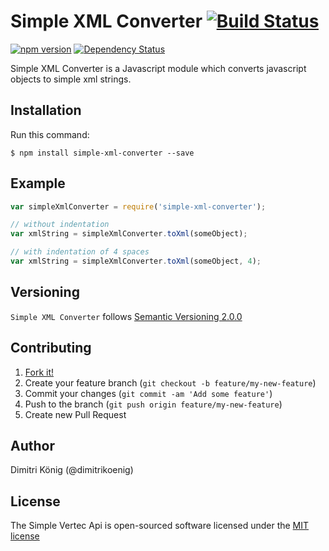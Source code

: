 # Simple XML Converter [![Build Status](https://travis-ci.org/dimitri-koenig/simple-xml-converter.svg?branch=master)](https://travis-ci.org/dimitri-koenig/simple-xml-converter)

[![npm version](https://badge.fury.io/js/simple-xml-converter.svg)](http://badge.fury.io/js/simple-xml-converter)
[![Dependency Status](https://david-dm.org/dimitri-koenig/simple-xml-converter.svg)](https://david-dm.org/dimitri-koenig/simple-xml-converter)

Simple XML Converter is a Javascript module which converts javascript objects to simple xml strings.

## Installation

Run this command:
```
$ npm install simple-xml-converter --save
```


## Example

```javascript
var simpleXmlConverter = require('simple-xml-converter');

// without indentation
var xmlString = simpleXmlConverter.toXml(someObject);

// with indentation of 4 spaces
var xmlString = simpleXmlConverter.toXml(someObject, 4);
```


## Versioning

`Simple XML Converter` follows [Semantic Versioning 2.0.0](http://semver.org)


## Contributing

1. [Fork it!](https://github.com/dimitri-koenig/simple-xml-converter/fork)
2. Create your feature branch (`git checkout -b feature/my-new-feature`)
3. Commit your changes (`git commit -am 'Add some feature'`)
4. Push to the branch (`git push origin feature/my-new-feature`)
5. Create new Pull Request


## Author

Dimitri König (@dimitrikoenig)


## License

The Simple Vertec Api is open-sourced software licensed under the [MIT license](http://opensource.org/licenses/MIT)
